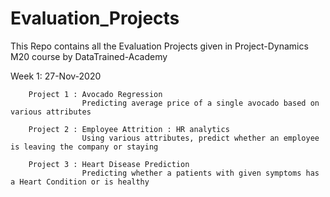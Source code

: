 # Evaluation_Projects
This Repo contains all the Evaluation Projects given in Project-Dynamics M20 course by DataTrained-Academy 

Week 1: 27-Nov-2020 
        
        Project 1 : Avocado Regression
                    Predicting average price of a single avocado based on various attributes
        
        Project 2 : Employee Attrition : HR analytics
                    Using various attributes, predict whether an employee is leaving the company or staying
        
        Project 3 : Heart Disease Prediction
                    Predicting whether a patients with given symptoms has a Heart Condition or is healthy
            
